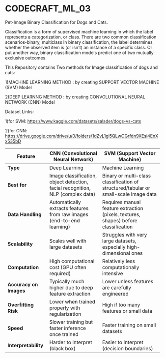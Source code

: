 # CODECRAFT_ML_03
Pet-Image Binary Classification for Dogs and Cats.

Classification is a form of supervised machine learning in which the label represents a categorization, or class. There are two common classification scenarios-binary, multiclass
In binary classification, the label determines whether the observed item is (or isn't) an instance of a specific class. Or put another way, binary classification models predict one of two mutually exclusive outcomes.

This Repository contains Two methods for Image classification of dogs and cats:

 1)MACHINE LEARNING METHOD : by creating SUPPORT VECTOR MACHINE (SVM) Model

 2)DEEP LEARNNG METHOD : by creating CONVOLUTIONAL NEURAL NETWORK (CNN) Model
 
 Dataset Links:

1)for SVM: https://www.kaggle.com/datasets/salader/dogs-vs-cats

2)for CNN: https://drive.google.com/drive/u/0/folders/1dZvL1gi5QLwOGrfdn9XEsi4EnXx535bD
 
| Feature                | **CNN (Convolutional Neural Network)**                                         | **SVM (Support Vector Machine)**                                                     |
| ---------------------- | ------------------------------------------------------------------------------ | ------------------------------------------------------------------------------------ |
| **Type**               | Deep Learning                                                                  | Machine Learning                                                                     |
| **Best for**           | Image classification, object detection, facial recognition, NLP (complex data) | Binary or multi-class classification of structured/tabular or small-scale image data |
| **Data Handling**      | Automatically extracts features from raw images (end-to-end learning)          | Requires manual feature extraction (pixels, textures, shapes) before classification  |
| **Scalability**        | Scales well with large datasets                                                | Struggles with very large datasets, especially high-dimensional ones                 |
| **Computation**        | High computational cost (GPU often required)                                   | Relatively less computationally intensive                                            |
| **Accuracy on Images** | Typically much higher due to deep feature extraction                           | Lower unless features are carefully engineered                                       |
| **Overfitting Risk**   | Lower when trained properly with regularization                                | High if too many features or small data                                              |
| **Speed**              | Slower training but faster inference once trained                              | Faster training on small datasets                                                    |
| **Interpretability**   | Harder to interpret (black box)                                                | Easier to interpret (decision boundaries)                                            |

